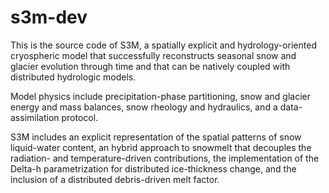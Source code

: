 # s3m-dev

This is the source code of S3M, a spatially explicit and hydrology-oriented cryospheric model that successfully reconstructs seasonal snow and glacier evolution through time and that can be natively coupled with distributed hydrologic models. 

Model physics include precipitation-phase partitioning, snow and glacier energy and mass balances, snow rheology and hydraulics, and a data-assimilation protocol. 

S3M includes an explicit representation of the spatial patterns of snow liquid-water content, an hybrid approach to snowmelt that decouples the radiation- and temperature-driven contributions, the implementation of the Delta-h parametrization for distributed ice-thickness change, and the inclusion of a distributed debris-driven melt factor. 
